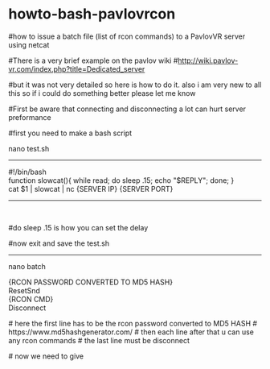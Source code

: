 # howto-bash-pavlovrcon
#how to issue a batch file (list of rcon commands) to a PavlovVR server using netcat

#There is a very brief example on the pavlov wiki 
#http://wiki.pavlov-vr.com/index.php?title=Dedicated_server

#but it was not very detailed so here is how to do it. also i am very new to all this so if i could do something better please let me know 

#First be aware that connecting and disconnecting a lot can hurt server preformance  

#first you need to make a bash script 

<p>
nano test.sh 
</p>
<hr>
<p>

#!/bin/bash<br>
function slowcat(){ while read; do sleep .15; echo "$REPLY"; done; }<br>
cat  $1 | slowcat | nc {SERVER IP} {SERVER PORT}<br>
<hr>
<br>
</p>
#do sleep .15 is how you can set the delay 

#now exit and save the test.sh 
<hr>
<p>
nano batch
</p>
<p>
  {RCON PASSWORD CONVERTED TO MD5 HASH}<br>
  ResetSnd<br>
  {RCON CMD}<br>
  Disconnect<br>
</p>

<p>
# here the first line has to be the rcon password converted to MD5 HASH
# https://www.md5hashgenerator.com/
# then each line after that u can use any rcon commands
# the last line must be disconnect 
</p>

<p>
# now we need to give 
</p>
 

